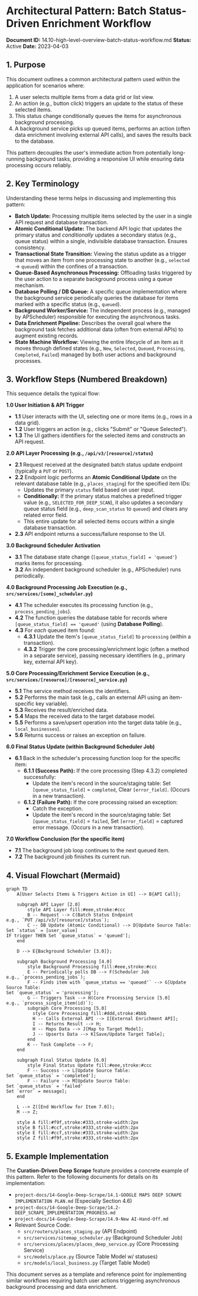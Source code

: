 # Architectural Pattern: Batch Status-Driven Enrichment Workflow

**Document ID:** 14.10-high-level-overview-batch-status-workflow.md
**Status:** Active
**Date:** 2023-04-03

## 1. Purpose

This document outlines a common architectural pattern used within the application for scenarios where:

1. A user selects multiple items from a data grid or list view.
2. An action (e.g., button click) triggers an update to the status of these selected items.
3. This status change conditionally queues the items for asynchronous background processing.
4. A background service picks up queued items, performs an action (often data enrichment involving external API calls), and saves the results back to the database.

This pattern decouples the user's immediate action from potentially long-running background tasks, providing a responsive UI while ensuring data processing occurs reliably.

## 2. Key Terminology

Understanding these terms helps in discussing and implementing this pattern:

- **Batch Update:** Processing multiple items selected by the user in a single API request and database transaction.
- **Atomic Conditional Update:** The backend API logic that updates the primary status and _conditionally_ updates a secondary status (e.g., queue status) within a single, indivisible database transaction. Ensures consistency.
- **Transactional State Transition:** Viewing the status update as a trigger that moves an item from one processing state to another (e.g., `selected` -> `queued`) within the confines of a transaction.
- **Queue-Based Asynchronous Processing:** Offloading tasks triggered by the user action to a separate background process using a queue mechanism.
- **Database Polling / DB Queue:** A specific queue implementation where the background service periodically queries the database for items marked with a specific status (e.g., `queued`).
- **Background Worker/Service:** The independent process (e.g., managed by APScheduler) responsible for executing the asynchronous tasks.
- **Data Enrichment Pipeline:** Describes the overall goal where the background task fetches additional data (often from external APIs) to augment existing records.
- **State Machine Workflow:** Viewing the entire lifecycle of an item as it moves through defined states (e.g., `New`, `Selected`, `Queued`, `Processing`, `Completed`, `Failed`) managed by both user actions and background processes.

## 3. Workflow Steps (Numbered Breakdown)

This sequence details the typical flow:

**1.0 User Initiation & API Trigger**

- **1.1** User interacts with the UI, selecting one or more items (e.g., rows in a data grid).
- **1.2** User triggers an action (e.g., clicks "Submit" or "Queue Selected").
- **1.3** The UI gathers identifiers for the selected items and constructs an API request.

**2.0 API Layer Processing (e.g., `/api/v3/[resource]/status`)**

- **2.1** Request received at the designated batch status update endpoint (typically a `PUT` or `POST`).
- **2.2** Endpoint logic performs an **Atomic Conditional Update** on the relevant database table (e.g., `places_staging`) for the specified item IDs:
  - Updates the primary `status` field based on user input.
  - **Conditionally:** If the primary status matches a predefined trigger value (e.g., `SELECTED_FOR_DEEP_SCAN`), it also updates a secondary queue status field (e.g., `deep_scan_status` to `queued`) and clears any related error field.
  - This entire update for all selected items occurs within a single database transaction.
- **2.3** API endpoint returns a success/failure response to the UI.

**3.0 Background Scheduler Activation**

- **3.1** The database state change (`[queue_status_field] = 'queued'`) marks items for processing.
- **3.2** An independent background scheduler (e.g., APScheduler) runs periodically.

**4.0 Background Processing Job Execution (e.g., `src/services/[some]_scheduler.py`)**

- **4.1** The scheduler executes its processing function (e.g., `process_pending_jobs`).
- **4.2** The function queries the database table for records where `[queue_status_field] == 'queued'` (using **Database Polling**).
- **4.3** For _each_ queued item found:
  - **4.3.1** Update the item's `[queue_status_field]` to `processing` (within a transaction).
  - **4.3.2** Trigger the core processing/enrichment logic (often a method in a separate service), passing necessary identifiers (e.g., primary key, external API key).

**5.0 Core Processing/Enrichment Service Execution (e.g., `src/services/[resource]/[resource]_service.py`)**

- **5.1** The service method receives the identifiers.
- **5.2** Performs the main task (e.g., calls an external API using an item-specific key variable).
- **5.3** Receives the result/enriched data.
- **5.4** Maps the received data to the target database model.
- **5.5** Performs a save/upsert operation into the target data table (e.g., `local_businesses`).
- **5.6** Returns success or raises an exception on failure.

**6.0 Final Status Update (within Background Scheduler Job)**

- **6.1** Back in the scheduler's processing function loop for the specific item:
  - **6.1.1 (Success Path):** If the core processing (Step 4.3.2) completed successfully:
    - Update the item's record in the source/staging table: Set `[queue_status_field]` = `completed`, Clear `[error_field]`. (Occurs in a new transaction).
  - **6.1.2 (Failure Path):** If the core processing raised an exception:
    - Catch the exception.
    - Update the item's record in the source/staging table: Set `[queue_status_field]` = `failed`, Set `[error_field]` = captured error message. (Occurs in a new transaction).

**7.0 Workflow Conclusion (for the specific item)**

- **7.1** The background job loop continues to the next queued item.
- **7.2** The background job finishes its current run.

## 4. Visual Flowchart (Mermaid)

```mermaid
graph TD
    A[User Selects Items & Triggers Action in UI] --> B{API Call};

    subgraph API Layer [2.0]
        style API Layer fill:#eee,stroke:#ccc
        B -- Request --> C(Batch Status Endpoint
e.g., `PUT /api/v3/[resource]/status`);
        C -- DB Update (Atomic Conditional) --> D[Update Source Table:
Set `status` = [user_value]
IF trigger THEN Set `queue_status` = 'queued'];
    end

    D --> E{Background Scheduler [3.0]};

    subgraph Background Processing [4.0]
        style Background Processing fill:#eee,stroke:#ccc
        E -- Periodically polls DB --> F(Scheduler Job
e.g., `process_pending_jobs`);
        F -- Finds item with `queue_status == 'queued'` --> G[Update Source Table:
Set `queue_status` = 'processing'];
        G -- Triggers Task --> H(Core Processing Service [5.0]
e.g., `process_single_item(id)`);
        subgraph Core Processing [5.0]
          style Core Processing fill:#ddd,stroke:#bbb
          H -- Calls External API --> I[External Enrichment API];
          I -- Returns Result --> H;
          H -- Maps Data --> J[Map to Target Model];
          J -- Upserts Data --> K[Save/Update Target Table];
        end
        K -- Task Complete --> F;
    end

    subgraph Final Status Update [6.0]
        style Final Status Update fill:#eee,stroke:#ccc
        F -- Success --> L[Update Source Table:
Set `queue_status` = 'completed'];
        F -- Failure --> M[Update Source Table:
Set `queue_status` = 'failed'
Set `error` = message];
    end

    L --> Z([End Workflow for Item 7.0]);
    M --> Z;

    style A fill:#f9f,stroke:#333,stroke-width:2px
    style B fill:#ccf,stroke:#333,stroke-width:2px
    style E fill:#ccf,stroke:#333,stroke-width:2px
    style Z fill:#f9f,stroke:#333,stroke-width:2px
```

## 5. Example Implementation

The **Curation-Driven Deep Scrape** feature provides a concrete example of this pattern. Refer to the following documents for details on its implementation:

- `project-docs/14-Google-Deep-Scrape/14.1-GOOGLE MAPS DEEP SCRAPE IMPLEMENTATION PLAN.md` (Especially Section 4.6)
- `project-docs/14-Google-Deep-Scrape/14.2-DEEP_SCRAPE_IMPLEMENTATION_PROGRESS.md`
- `project-docs/14-Google-Deep-Scrape/14.9-New AI-Hand-Off.md`
- Relevant Source Code:
  - `src/routers/places_staging.py` (API Endpoint)
  - `src/services/sitemap_scheduler.py` (Background Scheduler Job)
  - `src/services/places/places_deep_service.py` (Core Processing Service)
  - `src/models/place.py` (Source Table Model w/ statuses)
  - `src/models/local_business.py` (Target Table Model)

This document serves as a template and reference point for implementing similar workflows requiring batch user actions triggering asynchronous background processing and data enrichment.
